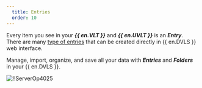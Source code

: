 ```yaml
---
  title: Entries
  order: 10
---
```

Every item you see in your ***{{ en.VLT }}*** and ***{{ en.UVLT }}*** is an ***Entry***. There are many [type of entries](/server/web-interface/vault/entries/entry-type/) that can be created directly in {{ en.DVLS }} web interface.  

Manage, import, organize, and save all your data with ***Entries*** and ***Folders*** in your {{ en.DVLS }}.  

![!!ServerOp4025](https://webdevolutions.azureedge.net/docs/en/server/ServerOp4025.png) 
